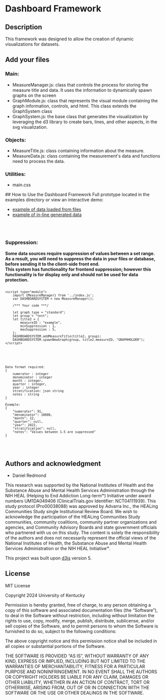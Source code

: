 # Dashboard Framework


## Description

This framework was designed to allow the creation of dynamic visualizations for datasets.


## Add your files
<h3>Main:</h3>
<ul>
    <li>MeasureManager.js: class that controls the process for storing the measure title and data. It uses the information to dynamically spawn graphs on the screen</li>
    <li>GraphModule.js: class that represents the visual module containing the graph information, controls, and html. This class extends the GraphSystem class</li>
    <li>GraphSystem.js: the base class that generates the visualization by leveraging the d3 library to create bars, lines, and other aspects, in the svg visualization.</li>
</ul>

<h3>Objects:</h3>
<ul>
    <li>MeasureTitle.js: class containing information about the measure.</li>
    <li>MeasureData.js: class containing the measurement's data and functions need to process the data.</li>
</ul>
<h3>Utilities:</h3>
<ul>
    <li>main.css</li>
</ul>
## How to Use the Dashboard Framework
Full prototype located in the examples directory or view an interactive demo:
<ul>
	<li><a href="https://uk-ipop.github.io/DashboardFramework/examples/generated_data/" target="_blank">example of data loaded from files</a></li>
	<li><a href="https://uk-ipop.github.io/DashboardFramework/examples/data_from_file/" target="_blank">example of in-line generated data</a></li>
</ul>
<br/>
<br/>
<h3>Suppression:</h3>
<b>Some data sources require suppression of values between a set range. As a result, you will need to suppress the data in your files or database, before sending it to the client-side front end.<br/>
This system has functionality for frontend suppression; however this functionality is for display only and should not be used for data protection.</b>


<code>

    <script type="module">
        import {MeasureManager} from '../index.js';
        var DASHBOARDSYSTEM = new MeasureManager();

        /*** Your code ***/
        
        let graph_type = "standard";
        let group = "test";
        let title2 = {
            measureID : "example",
            minSuppression : 1,
			maxSuppression : 5,
        };
        DASHBOARDSYSTEM.addMeasureTitle(title2, group);
        DASHBOARDSYSTEM.spawnNewGraph(group, title2.measureID, "GRAPHHOLDER");
    </script>
</code>
<code>

    Data format required:
    {
        numerator : integer
        denominator : integer
        month : integer,
        quarter : integer,
        year : integer
        stratification: json string
        notes : string
    }

    Example:
    {
        "numerator": 91,
        "denominator": 10000,
        "month": 12,
        "quarter": null,
        "year": 2022,
        "stratification": null,
        "notes": "Values between 1-5 are suppressed"
    }
</code>
<br/>

## Authors and acknowledgment

<ul>
    <li>Daniel Redmond</li>
</ul>

This research was supported by the National Institutes of Health and the Substance Abuse and Mental Health Services Administration through the NIH HEAL (Helping to End Addiction Long-term&#8480;) Initiative under award numbers UM1DA049406 (ClinicalTrials.gov Identifier: NCT04111939). This study protocol (Pro00038088) was approved by Advarra Inc., the HEALing Communities Study single Institutional Review Board. We wish to acknowledge the participation of the HEALing Communities Study communities, community coalitions, community partner organizations and agencies, and Community Advisory Boards and state government officials who partnered with us on this study. The content is solely the responsibility of the authors and does not necessarily represent the official views of the National Institutes of Health, the Substance Abuse and Mental Health Services Administration or the NIH HEAL Initiative&#8480;.

This project was built upon <a href="https://d3js.org/">d3js</a> version 5.

## License
MIT License

Copyright 2024 University of Kentucky

Permission is hereby granted, free of charge, to any person obtaining a copy of this software and associated documentation files (the “Software”), to deal in the Software without restriction, including without limitation the rights to use, copy, modify, merge, publish, distribute, sublicense, and/or sell copies of the Software, and to permit persons to whom the Software is furnished to do so, subject to the following conditions:

The above copyright notice and this permission notice shall be included in all copies or substantial portions of the Software.

THE SOFTWARE IS PROVIDED “AS IS”, WITHOUT WARRANTY OF ANY KIND, EXPRESS OR IMPLIED, INCLUDING BUT NOT LIMITED TO THE WARRANTIES OF MERCHANTABILITY, FITNESS FOR A PARTICULAR PURPOSE AND NONINFRINGEMENT. IN NO EVENT SHALL THE AUTHORS OR COPYRIGHT HOLDERS BE LIABLE FOR ANY CLAIM, DAMAGES OR OTHER LIABILITY, WHETHER IN AN ACTION OF CONTRACT, TORT OR OTHERWISE, ARISING FROM, OUT OF OR IN CONNECTION WITH THE SOFTWARE OR THE USE OR OTHER DEALINGS IN THE SOFTWARE.
